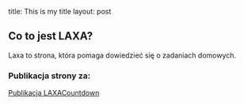 title: This is my title
layout: post
## Co to jest LAXA?
Laxa to strona, która pomaga dowiedzieć się o zadaniach domowych.
### Publikacja strony za:
<div data-type="countdown" data-id="337463" class="tickcounter" style="width: 100%; position: relative; padding-bottom: 25%"><a href="//www.tickcounter.com/countdown/337463/publikacja-laxa" title="Publikacja LAXA">Publikacja LAXA</a><a href="//www.tickcounter.com/" title="Countdown">Countdown</a></div><script>(function(d, s, id) { var js, pjs = d.getElementsByTagName(s)[0]; if (d.getElementById(id)) return; js = d.createElement(s); js.id = id; js.src = "//www.tickcounter.com/static/js/loader.js"; pjs.parentNode.insertBefore(js, pjs); }(document, "script", "tickcounter-sdk"));</script>

